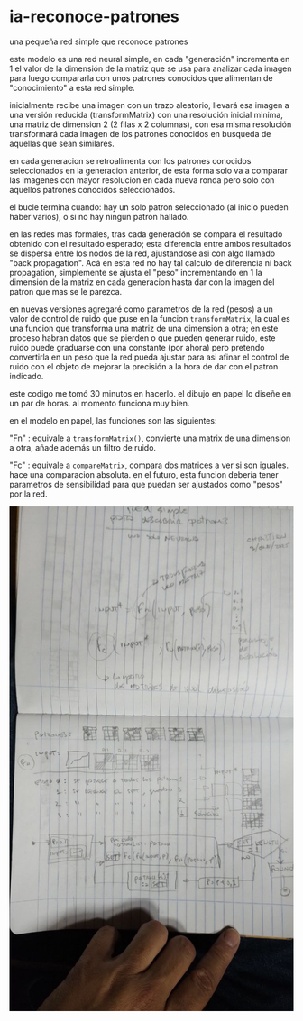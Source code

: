 # ia-reconoce-patrones
una pequeña red simple que reconoce patrones

este modelo es una red neural simple, en cada "generación" incrementa en 1
el valor de la dimensión de la matriz que se usa para analizar cada imagen
para luego compararla con unos patrones conocidos que alimentan de "conocimiento"
a esta red simple.

inicialmente recibe una imagen con un trazo aleatorio, llevará esa imagen
a una versión reducida (transformMatrix) con una resolución inicial minima,
una matriz de dimension 2 (2 filas x 2 columnas), con esa misma resolución
transformará cada imagen de los patrones conocidos en busqueda de aquellas
que sean similares.

en cada generacion se retroalimenta con los patrones conocidos seleccionados
en la generacion anterior, de esta forma solo va a comparar las imagenes
con mayor resolucion en cada nueva ronda pero solo con aquellos patrones
conocidos seleccionados.

el bucle termina cuando: hay un solo patron seleccionado (al inicio pueden
haber varios), o si no hay ningun patron hallado.

en las redes mas formales, tras cada generación se compara el resultado
obtenido con el resultado esperado; esta diferencia entre ambos resultados
se dispersa entre los nodos de la red, ajustandose asi con algo llamado
"back propagation". Acá en esta red no hay tal calculo de diferencia ni
back propagation, simplemente se ajusta el "peso" incrementando en 1 
la dimensión de la matriz en cada generacion hasta dar con la imagen
del patron que mas se le parezca.

en nuevas versiones agregaré como parametros de la red (pesos) a un valor
de control de ruido que puse en la funcion `transformMatrix`, la cual
es una funcion que transforma una matriz de una dimension a otra; en este
proceso habran datos que se pierden o que pueden generar ruido, este ruido
puede graduarse con una constante (por ahora) pero pretendo convertirla
en un peso que la red pueda ajustar para asi afinar el control de ruido
con el objeto de mejorar la precisión a la hora de dar con el patron
indicado.

este codigo me tomó 30 minutos en hacerlo. el dibujo en papel lo diseñe
en un par de horas. al momento funciona muy bien.

en el modelo en papel, las funciones son las siguientes:

"Fn" : equivale a `transformMatrix()`, convierte una matrix de una dimension a otra,
añade además un filtro de ruido.

"Fc" : equivale a `compareMatrix`, compara dos matrices a ver si son iguales. hace
una comparacion absoluta. en el futuro, esta funcion debería tener parametros de
sensibilidad para que puedan ser ajustados como "pesos" por la red.

![modelo en papel](modelo.jpg)


